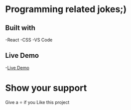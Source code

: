 # Programming related jokes;)

## Built with

-React
-CSS
-VS Code

## Live Demo

-[Live Demo](https://surajbasnet-developer.github.io/ProgrammingJokes)

# Show your support

Give a ⭐ if you Like this project
